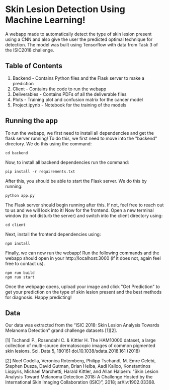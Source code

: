 # Skin Lesion Detection Using Machine Learning!

A webapp made to automatically detect the type of skin lesion present using a CNN and also give the user the predicted optimal technique for detection. The model was built using Tensorflow with data from Task 3 of the ISIC2018 challenge.

## Table of Contents

1. Backend - Contains Python files and the Flask server to make a prediction
2. Client - Contains the code to run the webapp
3. Deliverables - Contains PDFs of all the deliverable files
4. Plots - Training plot and confusion matrix for the cancer model
5. Project.ipynb - Notebook for the training of the models

## Running the app
To run the webapp, we first need to install all dependencies and get the flask server running! To do this, we first need to move into the "backend" directory. We do this using the command:
```
cd backend
```
Now, to install all backend dependencies run the command:
```
pip install -r requirements.txt
```
After this, you should be able to start the Flask server. We do this by running:
```
python app.py
```
The Flask server should begin running after this. If not, feel free to reach out to us and we will look into it! Now for the frontend. Open a new terminal window (to not disturb the server) and switch into the client directory using:
```
cd client
```
Next, install the frontend dependencies using:
```
npm install
```
Finally, we can now run the webapp! Run the following commands and the webapp should open in your http://localhost:3000 (if it does not, again feel free to contact us).
```
npm run build
npm run start
```
Once the webpage opens, upload your image and click "Get Prediction" to get your prediction on the type of skin lesion present and the best methods for diagnosis. Happy predicting!

## Data

Our data was extracted from the “ISIC 2018: Skin Lesion Analysis Towards Melanoma Detection” grand challenge datasets [1][2].

[1] Tschandl P., Rosendahl C. & Kittler H. The HAM10000 dataset, a large collection of multi-source dermatoscopic images of common pigmented skin lesions. Sci. Data 5, 180161 doi.10.1038/sdata.2018.161 (2018)

[2] Noel Codella, Veronica Rotemberg, Philipp Tschandl, M. Emre Celebi, Stephen Dusza, David Gutman, Brian Helba, Aadi Kalloo, Konstantinos Liopyris, Michael Marchetti, Harald Kittler, and Allan Halpern: “Skin Lesion Analysis Toward Melanoma Detection 2018: A Challenge Hosted by the International Skin Imaging Collaboration (ISIC)”, 2018; arXiv:1902.03368.
